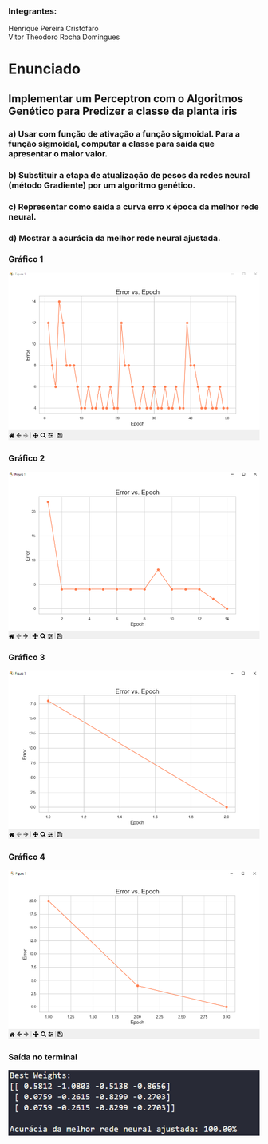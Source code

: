 ### Integrantes:
Henrique Pereira Cristófaro
<br>Vitor Theodoro Rocha Domingues

# Enunciado

## Implementar um Perceptron com o Algoritmos Genético para Predizer a classe da planta iris

### a) Usar com função de ativação a função sigmoidal. Para a função sigmoidal, computar a classe para saída que apresentar o maior valor.
### b) Substituir a etapa de atualização de pesos da redes neural (método Gradiente) por um algoritmo genético.
### c) Representar como saída a curva erro x época da melhor rede neural.
### d) Mostrar a acurácia da melhor rede neural ajustada.

### Gráfico 1
![](image.png)

### Gráfico 2
![](image-1.png)

### Gráfico 3
![](image-2.png)

### Gráfico 4
![](image-3.png)

### Saída no terminal
![](image-4.png)
